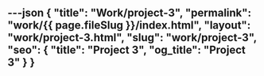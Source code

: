 ---json
{
  "title": "Work/project-3",
  "permalink": "work/{{ page.fileSlug }}/index.html",
  "layout": "work/project-3.html",
  "slug": "work/project-3",
  "seo": {
    "title": "Project 3",
    "og_title": "Project 3"
  }
}
---


